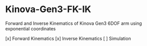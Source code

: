 # Kinova-Gen3-FK-IK
Forward and Inverse Kinematics of Kinova Gen3 6DOF arm using exponential coordinates

[x] Forward Kinematics
[x] Inverse Kinematics
[ ] Simulation
